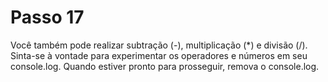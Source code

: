 # Passo 17

Você também pode realizar subtração (-), multiplicação (*) e divisão (/). Sinta-se à vontade para experimentar os operadores e números em seu console.log. Quando estiver pronto para prosseguir, remova o console.log.